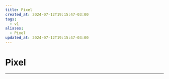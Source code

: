 ```yaml
---
title: Pixel
created_at: 2024-07-12T19:15:47-03:00
tags:
  - v1
aliases:
  - Pixel
updated_at: 2024-07-12T19:15:47-03:00
---
```

# Pixel
---

